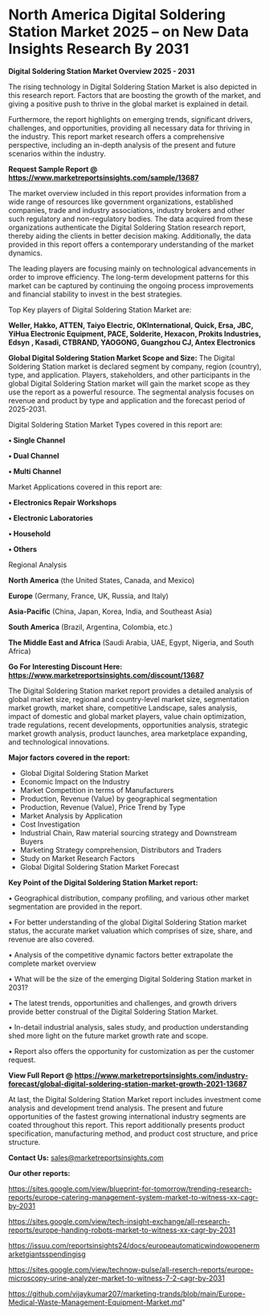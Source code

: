# North America Digital Soldering Station Market 2025 – on New Data Insights Research By 2031

<Strong> Digital Soldering Station Market Overview 2025 - 2031</strong>

The rising technology in Digital Soldering Station Market is also depicted in this research report. Factors that are boosting the growth of the market, and giving a positive push to thrive in the global market is explained in detail.

Furthermore, the report highlights on emerging trends, significant drivers, challenges, and opportunities, providing all necessary data for thriving in the industry. This report market research offers a comprehensive perspective, including an in-depth analysis of the present and future scenarios within the industry.

<strong>Request Sample Report @ <a href=https://www.marketreportsinsights.com/sample/13687>https://www.marketreportsinsights.com/sample/13687</a></strong>

The market overview included in this report provides information from a wide range of resources like government organizations, established companies, trade and industry associations, industry brokers and other such regulatory and non-regulatory bodies. The data acquired from these organizations authenticate the Digital Soldering Station research report, thereby aiding the clients in better decision making. Additionally, the data provided in this report offers a contemporary understanding of the market dynamics.

The leading players are focusing mainly on technological advancements in order to improve efficiency. The long-term development patterns for this market can be captured by continuing the ongoing process improvements and financial stability to invest in the best strategies.

Top Key players of Digital Soldering Station Market are:

<strong>Weller, Hakko, ATTEN, Taiyo Electric, OKInternational, Quick, Ersa, JBC, YiHua Electronic Equipment, PACE, Solderite, Hexacon, Prokits Industries, Edsyn , Kasadi, CTBRAND, YAOGONG, Guangzhou CJ, Antex Electronics</strong>

<strong><b>Global Digital Soldering Station Market Scope and Size:</b></strong>
The Digital Soldering Station market is declared segment by company, region (country), type, and application. Players, stakeholders, and other participants in the global Digital Soldering Station market will gain the market scope as they use the report as a powerful resource. The segmental analysis focuses on revenue and product by type and application and the forecast period of 2025-2031.

Digital Soldering Station Market Types covered in this report are:

<strong>• Single Channel

• Dual Channel

• Multi Channel</strong>

Market Applications covered in this report are:

<strong>• Electronics Repair Workshops

• Electronic Laboratories

• Household

• Others</strong> 

Regional Analysis

<strong>North America</strong> (the United States, Canada, and Mexico)

<strong>Europe</strong> (Germany, France, UK, Russia, and Italy)

<strong>Asia-Pacific</strong> (China, Japan, Korea, India, and Southeast Asia)

<strong>South America</strong> (Brazil, Argentina, Colombia, etc.)

<strong>The Middle East and Africa</strong> (Saudi Arabia, UAE, Egypt, Nigeria, and South Africa)

<strong>Go For Interesting Discount Here: <a href=https://www.marketreportsinsights.com/discount/13687>https://www.marketreportsinsights.com/discount/13687</a></strong>

The Digital Soldering Station market report provides a detailed analysis of global market size, regional and country-level market size, segmentation market growth, market share, competitive Landscape, sales analysis, impact of domestic and global market players, value chain optimization, trade regulations, recent developments, opportunities analysis, strategic market growth analysis, product launches, area marketplace expanding, and technological innovations.

<strong><b>Major factors covered in the report:</b></strong>
<ul>
  <li>Global Digital Soldering Station Market </li>
  <li>Economic Impact on the Industry</li>
  <li>Market Competition in terms of Manufacturers</li>
  <li>Production, Revenue (Value) by geographical segmentation</li>
  <li>Production, Revenue (Value), Price Trend by Type</li>
  <li>Market Analysis by Application</li>
  <li>Cost Investigation</li>
  <li>Industrial Chain, Raw material sourcing strategy and Downstream Buyers</li>
  <li>Marketing Strategy comprehension, Distributors and Traders</li>
  <li>Study on Market Research Factors</li>
  <li>Global Digital Soldering Station Market Forecast</li>
</ul>

<strong><b>Key Point of the Digital Soldering Station Market report:</b></strong>

• Geographical distribution, company profiling, and various other market segmentation are provided in the report.

• For better understanding of the global Digital Soldering Station market status, the accurate market valuation which comprises of size, share, and revenue are also covered.

• Analysis of the competitive dynamic factors better extrapolate the complete market overview

• What will be the size of the emerging Digital Soldering Station market in 2031?

• The latest trends, opportunities and challenges, and growth drivers provide better construal of the Digital Soldering Station Market.

• In-detail industrial analysis, sales study, and production understanding shed more light on the future market growth rate and scope.

• Report also offers the opportunity for customization as per the customer request.

<strong><b>View Full Report @ <a href=https://www.marketreportsinsights.com/industry-forecast/global-digital-soldering-station-market-growth-2021-13687>https://www.marketreportsinsights.com/industry-forecast/global-digital-soldering-station-market-growth-2021-13687</a></b></strong>


At last, the Digital Soldering Station Market report includes investment come analysis and development trend analysis. The present and future opportunities of the fastest growing international industry segments are coated throughout this report. This report additionally presents product specification, manufacturing method, and product cost structure, and price structure.

<strong>Contact Us:</strong>
sales@marketreportsinsights.com

<strong>Our other reports:</strong>

<a href=https://sites.google.com/view/blueprint-for-tomorrow/trending-research-reports/europe-catering-management-system-market-to-witness-xx-cagr-by-2031>https://sites.google.com/view/blueprint-for-tomorrow/trending-research-reports/europe-catering-management-system-market-to-witness-xx-cagr-by-2031</a>

<a href=https://sites.google.com/view/tech-insight-exchange/all-research-reports/europe-handing-robots-market-to-witness-xx-cagr-by-2031>https://sites.google.com/view/tech-insight-exchange/all-research-reports/europe-handing-robots-market-to-witness-xx-cagr-by-2031</a>

<a href=https://issuu.com/reportsinsights24/docs/europeautomaticwindowopenermarketgiantsspendingisg>https://issuu.com/reportsinsights24/docs/europeautomaticwindowopenermarketgiantsspendingisg</a>

<a href=https://sites.google.com/view/technow-pulse/all-reserch-reports/europe-microscopy-urine-analyzer-market-to-witness-7-2-cagr-by-2031>https://sites.google.com/view/technow-pulse/all-reserch-reports/europe-microscopy-urine-analyzer-market-to-witness-7-2-cagr-by-2031</a>

<a href=https://github.com/vijaykumar207/marketing-trands/blob/main/Europe-Medical-Waste-Management-Equipment-Market.md>https://github.com/vijaykumar207/marketing-trands/blob/main/Europe-Medical-Waste-Management-Equipment-Market.md</a>"
